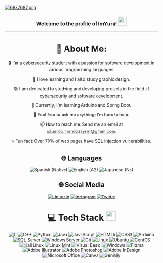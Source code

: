 [![6887687.png](https://i.postimg.cc/1tCLZJh5/6887687.png)](https://postimg.cc/WFZ9Gm1Q)
<h3 align="center">
  Welcome to the profile of ImYuru!
  <img src="https://media.giphy.com/media/hvRJCLFzcasrR4ia7z/giphy.gif" width="28">
</h3>

---
<div align="center">


# 💫 About Me:
🔒 I'm a cybersecurity student with a passion for software development in various programming languages.

🚀 I love learning and I also study graphic design.

📚 I am dedicated to studying and developing projects in the field of cybersecurity and software development.

🌱 Currently, I'm learning Arduino and Spring Boot.

💬 Feel free to ask me anything; I'm here to help.

📫 How to reach me: Send me an email at eduardo.mendozayrm@gmail.com.

⚡ Fun fact: Over 70% of web pages have SQL injection vulnerabilities.

## 🌐 Languages
![Spanish (Native)](https://img.shields.io/badge/Spanish-🟢%20Native-brightgreen?style=for-the-badge)
![English (A2)](https://img.shields.io/badge/English-🟡%20A2-yellow?style=for-the-badge)
![Japanese (N5)](https://img.shields.io/badge/Japanese-🔴%20N5-red?style=for-the-badge)



## 🌐 Social Media
[![LinkedIn](https://img.shields.io/badge/LinkedIn-%230077B5.svg?logo=LinkedIn&logoColor=white)](https://www.linkedin.com/in/eduardo-ecsamaniego/)
[![Instagram](https://img.shields.io/badge/Instagram-%23E4405F.svg?logo=Instagram&logoColor=white)](https://www.instagram.com/im_yuruoficial/)
[![Twitter](https://img.shields.io/badge/Twitter-%231DA1F2.svg?logo=Twitter&logoColor=white)](https://twitter.com/YuruUwU)




# 💻 Tech Stack <img src="https://media2.giphy.com/media/QssGEmpkyEOhBCb7e1/giphy.gif?cid=ecf05e47a0n3gi1bfqntqmob8g9aid1oyj2wr3ds3mg700bl&rid=giphy.gif" width="32px">

![C](https://img.shields.io/badge/C-%2300599C.svg?style=for-the-badge&logo=c&logoColor=white)
![C++](https://img.shields.io/badge/C++-%2300599C.svg?style=for-the-badge&logo=c%2B%2B&logoColor=white)
![Python](https://img.shields.io/badge/Python-%233776AB.svg?style=for-the-badge&logo=python&logoColor=white)
![Java](https://img.shields.io/badge/Java-%23ED8B00.svg?style=for-the-badge&logo=java&logoColor=white)
![JavaScript](https://img.shields.io/badge/JavaScript-%23F7DF1E.svg?style=for-the-badge&logo=javascript&logoColor=black)
![HTML5](https://img.shields.io/badge/HTML5-%23E34F26.svg?style=for-the-badge&logo=html5&logoColor=white)
![CSS3](https://img.shields.io/badge/CSS3-%231572B6.svg?style=for-the-badge&logo=css3&logoColor=white)
![Arduino](https://img.shields.io/badge/Arduino-%2300979D.svg?style=for-the-badge&logo=arduino&logoColor=white)
![SQL Server](https://img.shields.io/badge/SQL%20Server-%23CC2927.svg?style=for-the-badge&logo=microsoft%20sql%20server&logoColor=white)
![Windows Server](https://img.shields.io/badge/Windows%20Server-%230079D6.svg?style=for-the-badge&logo=windows%20server&logoColor=white)
![Git](https://img.shields.io/badge/Git-%23F05032.svg?style=for-the-badge&logo=git&logoColor=white)
![Linux](https://img.shields.io/badge/Linux-%23FCC624.svg?style=for-the-badge&logo=linux&logoColor=black)
![Ubuntu](https://img.shields.io/badge/Ubuntu-%23E95420.svg?style=for-the-badge&logo=ubuntu&logoColor=white)
![CentOS](https://img.shields.io/badge/CentOS-%23262C3A.svg?style=for-the-badge&logo=centos&logoColor=white)
![Kali Linux](https://img.shields.io/badge/Kali%20Linux-%2333AADD.svg?style=for-the-badge&logo=kali%20linux&logoColor=white)
![Linux Mint](https://img.shields.io/badge/Linux%20Mint-%2388B04B.svg?style=for-the-badge&logo=linux%20mint&logoColor=white)
![Visual Basic](https://img.shields.io/badge/Visual%20Basic-%2300458C.svg?style=for-the-badge&logo=.net&logoColor=white)
![Windows](https://img.shields.io/badge/Windows-%230078D6.svg?style=for-the-badge&logo=windows&logoColor=white)
![Figma](https://img.shields.io/badge/Figma-%23F24E1E.svg?style=for-the-badge&logo=figma&logoColor=white)
![Adobe Illustrator](https://img.shields.io/badge/Adobe%20Illustrator-%23FF9A00.svg?style=for-the-badge&logo=adobe%20illustrator&logoColor=white)
![Adobe Photoshop](https://img.shields.io/badge/Adobe%20Photoshop-%2331A8FF.svg?style=for-the-badge&logo=adobe%20photoshop&logoColor=white)
![Adobe InDesign](https://img.shields.io/badge/Adobe%20InDesign-%23FF3366.svg?style=for-the-badge&logo=adobe%20indesign&logoColor=white)
![Microsoft Office](https://img.shields.io/badge/Microsoft%20Office-%23D83B01.svg?style=for-the-badge&logo=microsoft%20office&logoColor=white)
![Canva](https://img.shields.io/badge/Canva-%2300C4CC.svg?style=for-the-badge&logo=Canva&logoColor=white)
![Genially](https://img.shields.io/badge/Genially-%23E1463E.svg?style=for-the-badge&logo=genially&logoColor=white)
